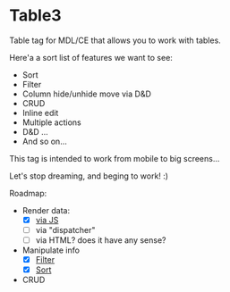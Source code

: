 # Table3

Table tag for MDL/CE that allows you to work with tables.

Here'a a sort list of features we want to see:
- Sort
- Filter
- Column hide/unhide move via D&D
- CRUD
- Inline edit
- Multiple actions
- D&D
...
- And so on...

This tag is intended to work from mobile to big screens...

Let's stop dreaming, and beging to work! :)

Roadmap:

- Render data:
  - [x] [via JS](https://github.com/m3co/table3/commit/f0a18b015cd07f2f2d591e03971afaf42a42651e)
  - [ ] via "dispatcher"
  - [ ] via HTML? does it have any sense?
- Manipulate info
  - [x] [Filter](https://github.com/m3co/table3/commit/0dfd8c3af7d994ad1ce157f6e701324c12de3acd)
  - [x] [Sort](https://github.com/m3co/table3/commit/12dc6d9733d089703026b410f31456a5c171c183)
- CRUD
